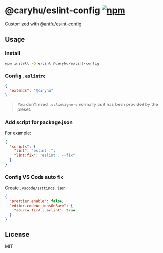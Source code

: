 # @caryhu/eslint-config [![npm](https://img.shields.io/npm/v/@caryhu/eslint-config)](https://npmjs.com/package/@caryhu/eslint-config)

Customized with [@antfu/eslint-config](https://github.com/antfu/eslint-config)

## Usage

### Install

```bash
npm install -D eslint @caryhu/eslint-config
```

### Config `.eslintrc`

```json
{
  "extends": "@caryhu"
}
```

> You don't need `.eslintignore` normally as it has been provided by the preset.
### Add script for package.json

For example:

```json
{
  "scripts": {
    "lint": "eslint .",
    "lint:fix": "eslint . --fix"
  }
}
```

### Config VS Code auto fix

Create `.vscode/settings.json`

```json
{
  "prettier.enable": false,
  "editor.codeActionsOnSave": {
    "source.fixAll.eslint": true
  }
}
```

## License

MIT
